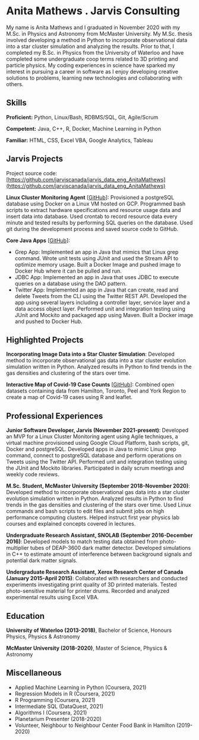# Anita Mathews . Jarvis Consulting

My name is Anita Mathews and I graduated in November 2020 with my M.Sc. in Physics and Astronomy from McMaster University. My M.Sc. thesis involved developing a method in Python to incorporate observational data into a star cluster simulation and analyzing the results. Prior to that, I completed my B.Sc. in Physics from the University of Waterloo and have completed some undergraduate coop terms related to 3D printing and particle physics. My coding experiences in science have sparked my interest in pursuing a career in software as I enjoy developing creative solutions to problems, learning new technologies and collaborating with others.

## Skills

**Proficient:** Python, Linux/Bash, RDBMS/SQL, Git, Agile/Scrum

**Competent:** Java, C++, R, Docker, Machine Learning in Python

**Familiar:** HTML, CSS, Excel VBA, Google Analytics, Tableau

## Jarvis Projects

Project source code: [https://github.com/jarviscanada/jarvis_data_eng_AnitaMathews](https://github.com/jarviscanada/jarvis_data_eng_AnitaMathews)


**Linux Cluster Monitoring Agent** [[GitHub](https://github.com/jarviscanada/jarvis_data_eng_AnitaMathews/tree/master/linux_sql)]: Provisioned a postgreSQL database using Docker on a Linux VM hosted on GCP. Programmed bash scripts to extract hardware specifications and resource usage data and insert data into database. Used crontab to record resource data every minute and tested results by performing SQL queries on the database. Used git during the development process and saved source code to GitHub.

**Core Java Apps** [[GitHub](https://github.com/jarviscanada/jarvis_data_eng_AnitaMathews/tree/master/core_java)]:
      
  - Grep App: Implemented an app in Java that mimics that Linux grep command. Wrote unit tests using JUnit and used the Stream API to optimize memory usage. Built a Docker Image and pushed image to Docker Hub where it can be pulled and run.
  - JDBC App: Implemented an app in Java that uses JDBC to execute queries on a database using the DAO pattern.
  - Twitter App: Implemented an app in Java that can create, read and delete Tweets from the CLI using the Twitter REST API. Developed the app using several layers including a controller layer, service layer and a data access object layer. Performed unit and integration testing using JUnit and Mockito and packaged app using Maven. Built a Docker image and pushed to Docker Hub.


## Highlighted Projects
**Incorporating Image Data into a Star Cluster Simulation**: Developed method to incorporate observational gas data into a star cluster evolution simulation written in Python. Analyzed results in Python to find trends in the gas densities and clustering of the stars over time. 

**Interactive Map of Covid-19 Case Counts** [[GitHub](https://github.com/anita-mathews/covid-19-map-r)]: Combined open datasets containing data from Hamilton, Toronto, Peel and York Region to create a map of Covid-19 cases using R and leaflet.


## Professional Experiences

**Junior Software Developer, Jarvis (November 2021-present)**: Developed an MVP for a Linux Cluster Monitoring agent using Agile techniques, a virtual machine provisioned using Google Cloud Platform, bash scripts, git, Docker and postgreSQL. Developed apps in Java to mimic Linux grep command, connect to postgreSQL database and perform operations on Tweets using the Twitter API. Performed unit and integration testing using the JUnit and Mockito libraries. Participated in daily scrum meetings and weekly code reviews.

**M.Sc. Student, McMaster University (September 2018-November 2020)**: Developed method to incorporate observational gas data into a star cluster evolution simulation written in Python. Analyzed results in Python to find trends in the gas densities and clustering of the stars over time. Used Linux commands and bash scripts to edit files and submit jobs on high performance computing clusters. Helped instruct first year physics lab courses and explained concepts covered in lectures.

**Undergraduate Research Assistant, SNOLAB (September 2016-December 2016)**: Developed models to match testing data obtained from photo-multiplier tubes of DEAP-3600 dark matter detector. Developed simulations in C++ to estimate amount of interference between background signals and potential dark matter signals.

**Undergraduate Research Assistant, Xerox Research Center of Canada (January 2015-April 2015)**: Collaborated with researchers and conducted experiments investigating print quality of 3D printed materials. Tested photo-sensitive material for printer drums. Recorded and analyzed experimental results using Excel VBA.


## Education
**University of Waterloo (2013-2018)**, Bachelor of Science, Honours Physics, Physics & Astronomy

**McMaster University (2018-2020)**, Master of Science, Physics & Astronomy


## Miscellaneous
- Applied Machine Learning in Python (Coursera, 2021)
- Regression Models in R (Coursera, 2021)
- R Programming (Coursera, 2021)
- Intermediate SQL (DataQuest, 2021)
- Algorithms I (Coursera, 2021)
- Planetarium Presenter (2018-2020)
- Volunteer, Neighbour to Neighbour Center Food Bank in Hamilton (2019-2020)
